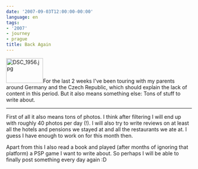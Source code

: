 ```yaml
---
date: '2007-09-03T12:00:00-00:00'
language: en
tags:
- '2007'
- journey
- prague
title: Back Again
---
```



<a class="left" href="http://www.flickr.com/photos/zerok/1312957652/" title="Photo Sharing"><img src="http://farm2.static.flickr.com/1203/1312957652_0d4575a069_t.jpg" width="100" height="67" alt="DSC_1956.jpg" /></a>For the last 2 weeks I've been touring with my parents around Germany and the Czech Republic, which should explain the lack of content in this period. But it also means something else: Tons of stuff to write about.

-------------------------------

First of all it also means tons of photos. I think after filtering I will end up with roughly 40 photos per day (!). I will also try to write reviews on at least all the hotels and pensions we stayed at and all the restaurants we ate at. I guess I have enough to work on for this month then. 

Apart from this I also read a book and played (after months of ignoring that platform) a PSP game I want to write about. So perhaps I will be able to finally post something every day again :D